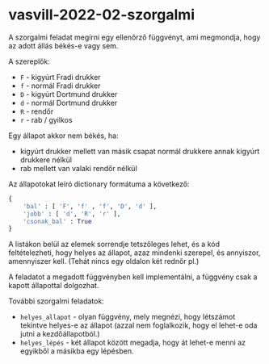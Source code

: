 # vasvill-2022-02-szorgalmi

A szorgalmi feladat megírni egy ellenőrző függvényt, ami megmondja, hogy az adott állás békés-e vagy sem. 

A szereplők: 
 - `F` - kigyúrt Fradi drukker
 - `f` - normál Fradi drukker
 - `D` - kigyúrt Dortmund drukker
 - `d` - normál Dortmund drukker
 - `R` - rendőr
 - `r` - rab / gyilkos

Egy állapot akkor nem békés, ha:
 - kigyúrt drukker mellett van másik csapat normál drukkere annak kigyúrt drukkere nélkül
 - rab mellett van valaki rendőr nélkül

Az állapotokat leíró dictionary formátuma a következő:

```python
{
    'bal' : [ 'F', 'f' , 'f', 'D', 'd' ],
    'jobb' : [ 'd', 'R', 'r' ],
    'csonak_bal' : True
}
```

A listákon belül az elemek sorrendje tetszőleges lehet, és a kód feltételezheti, hogy helyes az állapot, azaz mindenki szerepel, és annyiszor, amennyiszer kell. (Tehát nincs egy oldalon két rednőr pl.)

A feladatot a megadott függvényben kell implementálni, a függvény csak a kapott állapottal dolgozhat.

További szorgalmi feladatok:
 - `helyes_allapot` - olyan függvény, mely megnézi, hogy létszámot tekintve helyes-e az állapot (azzal nem foglalkozik, hogy el lehet-e oda jutni a kezdőállapotból.)
 - `helyes_lépés` - két állapot között megadja, hogy át lehet-e menni az egyikből a másikba egy lépésben.